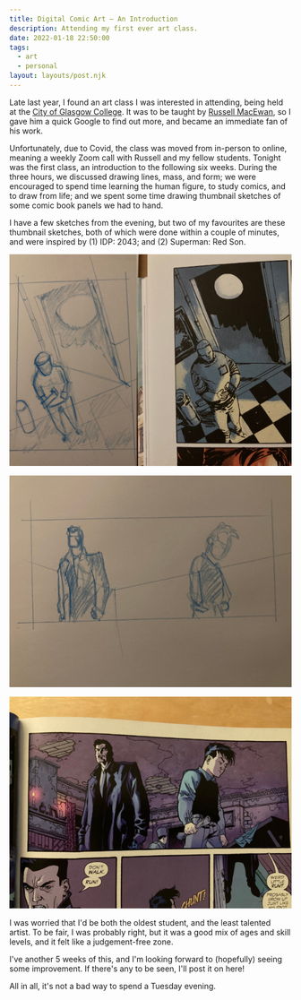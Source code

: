 ```yaml
---
title: Digital Comic Art — An Introduction
description: Attending my first ever art class.
date: 2022-01-18 22:50:00
tags:
  - art
  - personal
layout: layouts/post.njk
---
```


Late last year, I found an art class I was interested in attending, being held at the [City of Glasgow College](https://www.cityofglasgowcollege.ac.uk). It was to be taught by [Russell MacEwan](https://www.instagram.com/macewan_/), so I gave him a quick Google to find out more, and became an immediate fan of his work.

Unfortunately, due to Covid, the class was moved from in-person to online, meaning a weekly Zoom call with Russell and my fellow students. Tonight was the first class, an introduction to the following six weeks. During the three hours, we discussed drawing lines, mass, and form; we were encouraged to spend time learning the human figure, to study comics, and to draw from life; and we spent some time drawing thumbnail sketches of some comic book panels we had to hand.

I have a few sketches from the evening, but two of my favourites are these thumbnail sketches, both of which were done within a couple of minutes, and were inspired by (1) IDP: 2043; and (2) Superman: Red Son.

![An image showing a panel from a comic book, and my attempt to replicate it](/img/idp-2043-thumbnail.jpg "IDP: 2043, original artwork by Dan McDaid")

![An image showing a sketch of two figures facing away from each other](/img/superman-red-son-thumbnail-1.jpg "Superman: Red Son, thumbnail sketch by me")

![An image showing a panel from a comic book, and my attempt to replicate it](/img/superman-red-son-thumbnail-2.jpg "Superman: Red Son, original artwork by Johnson/Plunkett/Robinson/Wong")

I was worried that I'd be both the oldest student, and the least talented artist. To be fair, I was probably right, but it was a good mix of ages and skill levels, and it felt like a judgement-free zone.

I've another 5 weeks of this, and I'm looking forward to (hopefully) seeing some improvement. If there's any to be seen, I'll post it on here!

All in all, it's not a bad way to spend a Tuesday evening.

